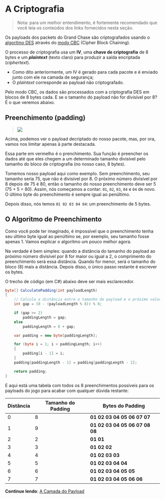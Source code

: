 # **A Criptografia**
> Nota: para um melhor entendimento, é fortemente recomendado que você leia os conteúdos dos links fornecidos nesta seção.

Os payloads dos packets do Grand Chase são criptografados usando o [algoritmo DES](https://pt.wikipedia.org/wiki/Data_Encryption_Standard) através do [modo CBC](https://pt.wikipedia.org/wiki/Modo_de_opera%C3%A7%C3%A3o_(criptografia)#Modo_CBC_.28Cipher-block_chaining.29) (Cipher Block Chaining).

O processo de criptografia usa um **IV**, uma **chave de criptografia** de 8 bytes e um **_plaintext_** (texto claro) para produzir a saída encriptada (_ciphertext_).
* Como dito anteriormente, um IV é gerado para cada pacote e é enviado junto com ele na camada de segurança;
* O _plaintext_ corresponde ao payload não criptografado.

Pelo modo CBC, os dados são processados com a criptografia DES em blocos de 8 bytes cada. E se o tamanho do payload não for divisível por 8? É o que veremos abaixo.

## Preenchimento (padding)
> ![](https://i.imgur.com/85Nc0vm.png)

Acima, podemos ver o payload decriptado do nosso pacote, mas, por ora, vamos nos limitar apenas à parte destacada. 

Essa parte em vermelho é o prenchimento. Sua função é preencher os dados até que eles chegem a um determinado tamanho divisível pelo tamanho do bloco de criptografia (no nosso caso, 8 bytes).

Tomemos nosso payload aqui como exemplo. Sem preenchimento, seu tamanho seria 75, que não é divisível por 8. O próximo número divisível por 8 depois de 75 é 80, então o tamanho do nosso preenchimento deve ser 5 (75 + 5 = 80). Assim, nós começamos a contar: `01`, `02`, `03`, `04` e `04` de novo. O último byte do preenchimento é sempre igual ao penúltimo. 

Depois disso, nós temos `01 02 03 04 04`: um preenchimento de 5 bytes.

## O Algoritmo de Preenchimento

Como você pode ter imaginado, é impossível que o preenchimento tenha seu último byte igual ao penúltimo se, por exemplo, seu tamanho fosse apenas 1. Vamos explicar o algoritmo um pouco melhor agora.

Na verdade é bem simples: quando a distância do tamanho do payload ao próximo número divisível por 8 for maior ou igual a 2, o comprimento do preenchimento será essa distância. Quando for menor, será o tamanho do bloco (8) mais a distância. Depois disso, o único passo restante é escrever os bytes.

O trecho de código (em C#) abaixo deve ser mais esclarecedor.
```cs
byte[] CalculatePadding(int payloadLength) 
{
    // Calcula a distância entre o tamanho do payload e o próximo valor divisível por 8.
    int gap = (8 - (payloadLength % 8)) % 8;

    if (gap >= 2)
        paddingLength = gap;
    else
        paddingLength = 8 + gap;

    var padding = new byte[paddingLength];

    for (byte i = 1; i < paddingLength; i++)
    {
        padding[i - 1] = i;
    }
    padding[paddingLength - 1] = padding[paddingLength - 2];

    return padding;
}
```
E aqui está uma tabela com todos os 8 preenchimentos possíveis para os payloads do jogo para acabar com qualquer dúvida restante:

| Distância          | Tamanho do Padding | Bytes do Padding                   |
| ------------------ | ------------------ | -----------------------------------|
| 0                  | 8                  | **01 02 03 04 05 06 07 07**        |
| 1                  | 9                  | **01 02 03 04 05 06 07 08 08**     |
| 2                  | 2                  | **01 01**                          |
| 3                  | 3                  | **01 02 02**                       |
| 4                  | 4                  | **01 02 03 03**                    |
| 5                  | 5                  | **01 02 03 04 04**                 |
| 6                  | 6                  | **01 02 03 04 05 05**              |
| 7                  | 7                  | **01 02 03 04 05 06 06**           |

**Continue lendo**: [A Camada do Payload](./A%20Camada%20do%20Payload.md#a-camada-do-payload)